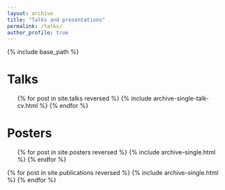 ```yaml
---
layout: archive
title: "Talks and presentations"
permalink: /talks/
author_profile: true
---
```


{% include base_path %}
  
Talks
======
  <ul>{% for post in site.talks reversed %}
    {% include archive-single-talk-cv.html %}
  {% endfor %}</ul>
  
Posters
======
  <ul>{% for post in site.posters reversed %}
  {% include archive-single.html %}
  {% endfor %}</ul>
  
  {% for post in site.publications reversed %}
  {% include archive-single.html %}
{% endfor %}
